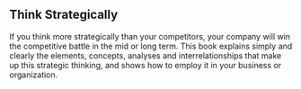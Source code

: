 ## Think Strategically

If you think more strategically than your competitors, your company will win the competitive battle in the mid or long term. This book explains simply and clearly the elements, concepts, analyses and interrelationships that make up this strategic thinking, and shows how to employ it in your business or organization.
